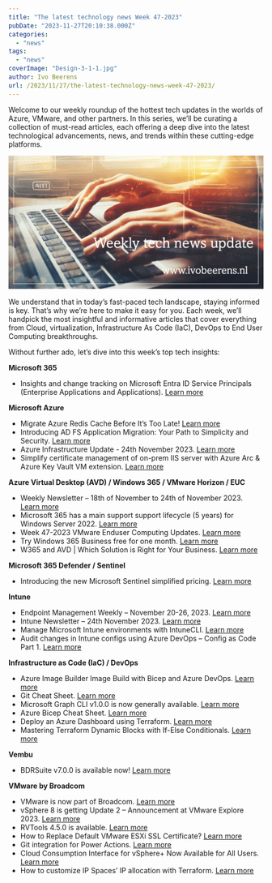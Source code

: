 ```yaml
---
title: "The latest technology news Week 47-2023"
pubDate: "2023-11-27T20:10:38.000Z"
categories: 
  - "news"
tags: 
  - "news"
coverImage: "Design-3-1-1.jpg"
author: Ivo Beerens
url: /2023/11/27/the-latest-technology-news-week-47-2023/
---
```


Welcome to our weekly roundup of the hottest tech updates in the worlds of Azure, VMware, and other partners. In this series, we’ll be curating a collection of must-read articles, each offering a deep dive into the latest technological advancements, news, and trends within these cutting-edge platforms.

![newsletter](images/Design-3-1-1.jpg)

We understand that in today’s fast-paced tech landscape, staying informed is key. That’s why we’re here to make it easy for you. Each week, we’ll handpick the most insightful and informative articles that cover everything from Cloud, virtualization, Infrastructure As Code (IaC), DevOps to End User Computing breakthroughs.

Without further ado, let’s dive into this week’s top tech insights:

**Microsoft 365**

- Insights and change tracking on Microsoft Entra ID Service Principals (Enterprise Applications and Applications). [Learn more](https://github.com/JulianHayward/AzADServicePrincipalInsights)

**Microsoft Azure**

- Migrate Azure Redis Cache Before It’s Too Late! [Learn more](https://youtu.be/UIJJ_qbnvkY?si=xk_BrxtDv1TBG-V2)
- Introducing AD FS Application Migration: Your Path to Simplicity and Security. [Learn more](https://techcommunity.microsoft.com/t5/security-compliance-and-identity/introducing-ad-fs-application-migration-your-path-to-simplicity/ba-p/3980232)
- Azure Infrastructure Update - 24th November 2023. [Learn more](https://youtu.be/F0lcbJ9RKgk?si=C9zVdcdo0Du5vg-H)
- Simplify certificate management of on-prem IIS server with Azure Arc & Azure Key Vault VM extension. [Learn more](https://techcommunity.microsoft.com/t5/azure-arc-blog/simplify-certificate-management-of-on-prem-iis-server-with-azure/ba-p/3990660?wt.mc_id=AZ-MVP-5000436)

**Azure Virtual Desktop (AVD) / Windows 365 / VMware Horizon / EUC**

- Weekly Newsletter – 18th of November to 24th of November 2023. [Learn more](https://w365community.com/weekly-newsletter-18th-of-november-to-24th-of-november-2023)
- Microsoft 365 has a main support support lifecycle (5 years) for Windows Server 2022. [Learn more](https://t.co/VmlQZ22oE2) 
- Week 47-2023 VMware Enduser Computing Updates. [Learn more](https://juliuslienemann.wordpress.com/2023/11/24/week-47-2023-VMware-enduser-computing-updates/)
- Try Windows 365 Business free for one month. [Learn more](https://www.microsoft.com/en-us/windows-365/business/windows-365-free-trial)
- W365 and AVD | Which Solution is Right for Your Business. [Learn more](https://www.mobile-mentor.com/insights/w365-and-avd-which-solution-is-right-for-your-business/)

**Microsoft 365 Defender / Sentinel**

- Introducing the new Microsoft Sentinel simplified pricing. [Learn more](https://techcommunity.microsoft.com/t5/microsoft-sentinel-blog/introducing-the-new-microsoft-sentinel-simplified-pricing/ba-p/3869145?wt.mc_id=AZ-MVP-5000436)

**Intune**

- Endpoint Management Weekly – November 20-26, 2023. [Learn more](https://www.danielengberg.com/newsletter-november-20-26-2023/)
- Intune Newsletter – 24th November 2023. [Learn more](https://andrewstaylor.com/2023/11/24/intune-newsletter-24th-november-2023/)
- Manage Microsoft Intune environments with IntuneCLI. [Learn more](https://github.com/srozemuller/IntuneAssistant)
- Audit changes in Intune configs using Azure DevOps – Config as Code Part 1. [Learn more](https://mikemdm.de/2023/11/26/audit-changes-in-intune-configs-using-azure-devops-config-as-code-part-1/)

**Infrastructure as Code (IaC) / DevOps**

- Azure Image Builder Image Build with Bicep and Azure DevOps. [Learn more](https://luke.geek.nz/azure/Azure-Image-Builder-Build-Pipeline-with-Azure-DevOps/)
- Git Cheat Sheet. [Learn more](https://intellipaat.com/mediaFiles/2019/03/Git-Cheat-Sheet.jpg)
- Microsoft Graph CLI v1.0.0 is now generally available. [Learn more](https://devblogs.microsoft.com/microsoft365dev/microsoft-graph-cli-v1-0-0-is-now-generally-available/)
- Azure Bicep Cheat Sheet. [Learn more](https://github.com/johnlokerse/azure-bicep-cheat-sheet)
- Deploy an Azure Dashboard using Terraform. [Learn more](https://www.techielass.com/deploy-an-azure-dashboard-using-terraform/)
- Mastering Terraform Dynamic Blocks with If-Else Conditionals. [Learn more](https://youtu.be/fKfVDXzWqc0?si=RndFbWYW5rKdFQWj)

**Vembu**

- BDRSuite v7.0.0 is available now! [Learn more](https://www.bdrsuite.com/vembu-bdr-suite-release-notes/)

**VMware by Broadcom**

- VMware is now part of Broadcom. [Learn more](https://www.broadcom.com/info/VMware?utm_campaign=VMware-dayone&utm_medium=social&utm_source=twitter)
- vSphere 8 is getting Update 2 – Announcement at VMware Explore 2023. [Learn more](https://angrysysops.com/2023/08/24/vSphere-8-is-getting-update-2-announcement-at-VMware-explore-2023/)
- RVTools 4.5.0 is available. [Learn more](https://www.robware.net/rvtools/)
- How to Replace Default VMware ESXi SSL Certificate? [Learn more](https://www.ivobeerens.nl/2023/11/08/display-the-azure-virtual-desktop-session-host-and-the-image-version-that-is-used/)
- Git integration for Power Actions. [Learn more](https://blogs.VMware.com/PowerCLI/2023/11/git-integration-for-power-actions.html)
- Cloud Consumption Interface for vSphere+ Now Available for All Users. [Learn more](https://blogs.VMware.com/vSphere/2023/10/cloud-consumption-interface-vSphere-available.html)
- How to customize IP Spaces’ IP allocation with Terraform. [Learn more](https://blogs.VMware.com/cloudprovider/2023/11/how-to-customize-ip-spaces-ip-allocation-with-terraform.html)



